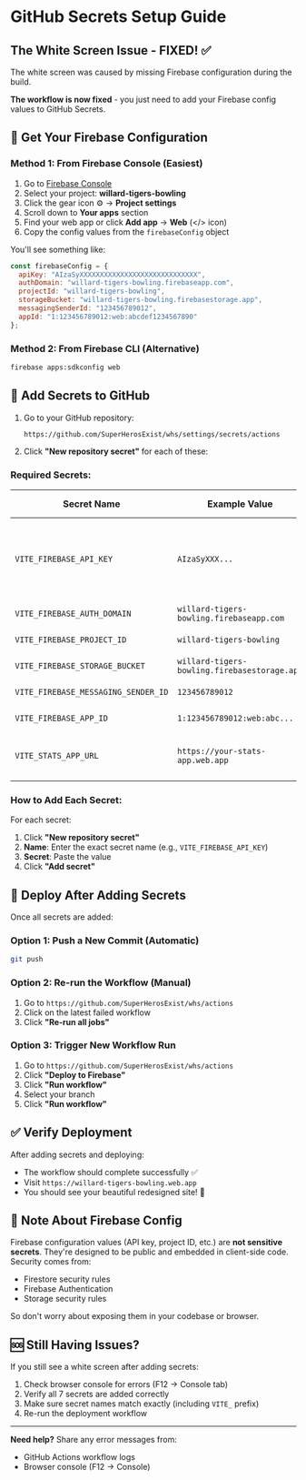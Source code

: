 # GitHub Secrets Setup Guide

## The White Screen Issue - FIXED! ✅

The white screen was caused by missing Firebase configuration during the build.

**The workflow is now fixed** - you just need to add your Firebase config values to GitHub Secrets.

## 🔑 Get Your Firebase Configuration

### Method 1: From Firebase Console (Easiest)

1. Go to [Firebase Console](https://console.firebase.google.com/)
2. Select your project: **willard-tigers-bowling**
3. Click the gear icon ⚙️ → **Project settings**
4. Scroll down to **Your apps** section
5. Find your web app or click **Add app** → **Web** (</> icon)
6. Copy the config values from the `firebaseConfig` object

You'll see something like:
```javascript
const firebaseConfig = {
  apiKey: "AIzaSyXXXXXXXXXXXXXXXXXXXXXXXXXXXXX",
  authDomain: "willard-tigers-bowling.firebaseapp.com",
  projectId: "willard-tigers-bowling",
  storageBucket: "willard-tigers-bowling.firebasestorage.app",
  messagingSenderId: "123456789012",
  appId: "1:123456789012:web:abcdef1234567890"
};
```

### Method 2: From Firebase CLI (Alternative)

```bash
firebase apps:sdkconfig web
```

## 📝 Add Secrets to GitHub

1. Go to your GitHub repository:
   ```
   https://github.com/SuperHerosExist/whs/settings/secrets/actions
   ```

2. Click **"New repository secret"** for each of these:

### Required Secrets:

| Secret Name | Example Value | Where to find it |
|-------------|---------------|------------------|
| `VITE_FIREBASE_API_KEY` | `AIzaSyXXX...` | Firebase Console → Project Settings → Web App Config |
| `VITE_FIREBASE_AUTH_DOMAIN` | `willard-tigers-bowling.firebaseapp.com` | Same as above |
| `VITE_FIREBASE_PROJECT_ID` | `willard-tigers-bowling` | Same as above |
| `VITE_FIREBASE_STORAGE_BUCKET` | `willard-tigers-bowling.firebasestorage.app` | Same as above |
| `VITE_FIREBASE_MESSAGING_SENDER_ID` | `123456789012` | Same as above |
| `VITE_FIREBASE_APP_ID` | `1:123456789012:web:abc...` | Same as above |
| `VITE_STATS_APP_URL` | `https://your-stats-app.web.app` | Your Stats app URL (optional) |

### How to Add Each Secret:

For each secret:
1. Click **"New repository secret"**
2. **Name**: Enter the exact secret name (e.g., `VITE_FIREBASE_API_KEY`)
3. **Secret**: Paste the value
4. Click **"Add secret"**

## 🚀 Deploy After Adding Secrets

Once all secrets are added:

### Option 1: Push a New Commit (Automatic)
```bash
git push
```

### Option 2: Re-run the Workflow (Manual)
1. Go to `https://github.com/SuperHerosExist/whs/actions`
2. Click on the latest failed workflow
3. Click **"Re-run all jobs"**

### Option 3: Trigger New Workflow Run
1. Go to `https://github.com/SuperHerosExist/whs/actions`
2. Click **"Deploy to Firebase"**
3. Click **"Run workflow"**
4. Select your branch
5. Click **"Run workflow"**

## ✅ Verify Deployment

After adding secrets and deploying:
- The workflow should complete successfully ✅
- Visit `https://willard-tigers-bowling.web.app`
- You should see your beautiful redesigned site! 🎉

## 📌 Note About Firebase Config

Firebase configuration values (API key, project ID, etc.) are **not sensitive secrets**. They're designed to be public and embedded in client-side code. Security comes from:
- Firestore security rules
- Firebase Authentication
- Storage security rules

So don't worry about exposing them in your codebase or browser.

## 🆘 Still Having Issues?

If you still see a white screen after adding secrets:
1. Check browser console for errors (F12 → Console tab)
2. Verify all 7 secrets are added correctly
3. Make sure secret names match exactly (including `VITE_` prefix)
4. Re-run the deployment workflow

---

**Need help?** Share any error messages from:
- GitHub Actions workflow logs
- Browser console (F12 → Console)
